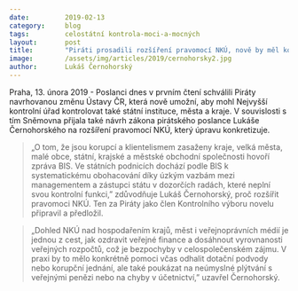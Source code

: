 ```yaml
---
date:         2019-02-13
category:     blog
tags:         celostátní kontrola-moci-a-mocných
layout:       post
title:        "Piráti prosadili rozšíření pravomocí NKÚ, nově by měl kontrolovat i města a kraje"
image:        /assets/img/articles/2019/cernohorsky2.jpg
author:       Lukáš Černohorský
---
```


Praha, 13. února 2019 - Poslanci dnes v prvním čtení schválili Piráty navrhovanou změnu Ústavy ČR, která nově umožní, aby mohl Nejvyšší kontrolní úřad kontrolovat také státní instituce, města a kraje. V souvislosti s tím Sněmovna přijala také návrh zákona pirátského poslance Lukáše Černohorského na rozšíření pravomocí NKÚ, který úpravu konkretizuje. 

> „O tom, že jsou korupcí a klientelismem zasaženy kraje, velká města, malé obce, státní, krajské a městské obchodní společnosti hovoří zpráva BIS. Ve státních podnicích dochází podle BIS k systematickému obohacování díky úzkým vazbám mezi managementem a zástupci státu v dozorčích radách, které neplní svou kontrolní funkci,” zdůvodňuje Lukáš Černohorský, proč rozšířit pravomoci NKÚ. Ten za Piráty jako člen Kontrolního výboru novelu připravil a předložil. 

> „Dohled NKÚ nad hospodařením krajů, měst i veřejnoprávních médií je jednou z cest, jak ozdravit veřejné finance a dosáhnout vyrovnanosti veřejných rozpočtů, což je bezpochyby v celospolečenském zájmu. V praxi by to mělo konkrétně pomoci včas odhalit dotační podvody nebo korupční jednání, ale také poukázat na neúmyslné plýtvání s veřejnými penězi nebo na chyby v účetnictví,” uzavřel Černohorský. 
